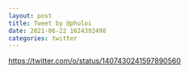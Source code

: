 ```yaml
--- 
layout: post 
title: Tweet by @phuloi 
date: 2021-06-22 1624392498 
categories: twitter 
--- 
```

https://twitter.com/o/status/1407430241597890560